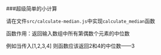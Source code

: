 ###超级简单的小计算

请在文件`src/calculate-median.js`中实现`calculate_median`函数

函数作用：返回输入数组中所有第偶数个元素的中位数



例如当传入[1,2,3,4] 则函数应该返回2和4的中位数——3
